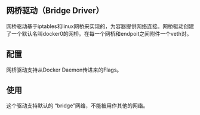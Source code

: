 ## 网桥驱动（Bridge Driver）

网桥驱动基于iptables和linux网桥来实现的，为容器提供网络连接。网桥驱动创建了一个默认名叫docker0的网桥。在每一个网桥和endpoit之间附件一个veth对。

## 配置

网桥驱动支持从Docker Daemon传进来的Flags。

## 使用

这个驱动支持默认的 “bridge”网络，不能被用作其他的网络。
